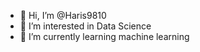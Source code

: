 - 👋 Hi, I’m @Haris9810
- 👀 I’m interested in Data Science
- 🌱 I’m currently learning machine learning

<!---
Haris9810/Haris9810 is a ✨ special ✨ repository because its `README.md` (this file) appears on your GitHub profile.
You can click the Preview link to take a look at your changes.
--->
